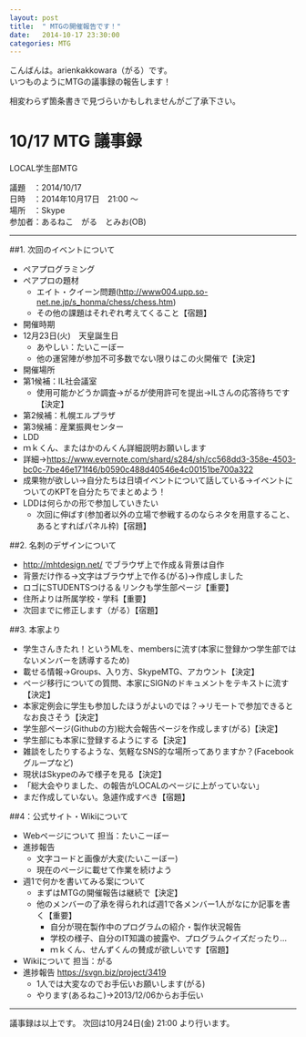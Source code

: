 ```yaml
---
layout: post
title:  " MTGの開催報告です！"
date:   2014-10-17 23:30:00
categories: MTG
---  
```

  
こんばんは。arienkakkowara（がる）です。  
いつものようにMTGの議事録の報告します！

相変わらず箇条書きで見づらいかもしれませんがご了承下さい。


# 10/17 MTG 議事録

  LOCAL学生部MTG

議題　：2014/10/17  
日時　：2014年10月17日　21:00 ～  
場所　：Skype  
参加者：あるねこ　がる　とみお(OB)  

----------------------------------------------------------------------

##1. 次回のイベントについて
*  ペアプログラミング
  * ペアプロの題材
    * エイト・クイーン問題(http://www004.upp.so-net.ne.jp/s_honma/chess/chess.htm)
    * その他の課題はそれぞれ考えてくること【宿題】
*  開催時期
  * 12月23日(火)　天皇誕生日
    * あやしい：たいこーぼー
    * 他の運営陣が参加不可多数でない限りはこの火開催で【決定】
*  開催場所
  * 第1候補：IL社会議室
    * 使用可能かどうか調査→がるが使用許可を提出→ILさんの応答待ちです【決定】
  * 第2候補：札幌エルプラザ
  * 第3候補：産業振興センター
*  LDD
  * ｍｋくん、またはかのんくん詳細説明お願いします
  * 詳細→https://www.evernote.com/shard/s284/sh/cc568dd3-358e-4503-bc0c-7be46e171f46/b0590c488d40546e4c00151be700a322
  * 成果物が欲しい→自分たちは日頃イベントについて話している→イベントについてのKPTを自分たちでまとめよう！
  * LDDは何らかの形で参加していきたい
    * 次回に伸ばす(参加者以外の立場で参戦するのならネタを用意すること、あるとすればパネル枠)【宿題】
  
##2. 名刺のデザインについて
*  http://mhtdesign.net/ でブラウザ上で作成＆背景は自作
*  背景だけ作る→文字はブラウザ上で作る(がる)→作成しました
  * ロゴにSTUDENTSつける＆リンクも学生部ページ【重要】
  * 住所よりは所属学校・学科【重要】
  * 次回までに修正します（がる）【宿題】
  
##3. 本家より
*  学生さんきたれ！というMLを、membersに流す(本家に登録かつ学生部ではないメンバーを誘導するため)
  * 載せる情報→Groups、入り方、SkypeMTG、アカウント【決定】
  * ページ移行についての質問、本家にSIGNのドキュメントをテキストに流す【決定】
  * 本家定例会に学生も参加したほうがよいのでは？→リモートで参加できるとなお良さそう【決定】
  * 学生部ページ(Githubの方)総大会報告ページを作成します(がる)【決定】
  * 学生部にも本家に登録するようにする【決定】
*  雑談をしたりするような、気軽なSNS的な場所ってありますか？(Facebookグループなど)
  * 現状はSkypeのみで様子を見る【決定】
*  「総大会やりました、の報告がLOCALのページに上がっていない」
  * まだ作成していない。急遽作成すべき【宿題】
  
##4：公式サイト・Wikiについて
*  Webページについて 担当：たいこーぼー
  * 進捗報告
    * 文字コードと画像が大変(たいこーぼー)
    * 現在のページに載せて作業を続けよう
 * 週1で何かを書いてみる案について
   * まずはMTGの開催報告は継続で【決定】
   * 他のメンバーの了承を得られれば週1で各メンバー1人がなにか記事を書く【重要】
     * 自分が現在製作中のプログラムの紹介・製作状況報告
     * 学校の様子、自分のIT知識の披露や、プログラムクイズだったり…
     * ｍｋくん、せんずくんの賛成が欲しいです【宿題】
*  Wikiについて 担当：がる
  * 進捗報告 https://svgn.biz/project/3419
    * 1人では大変なのでお手伝いお願いします(がる)
    * やります(あるねこ)→2013/12/06からお手伝い


---------------------------------------------------------------------



議事録は以上です。
次回は10月24日(金) 21:00 より行います。
